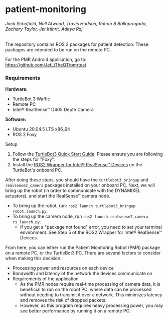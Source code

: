 # patient-monitoring
###### Jack Schofield, Null Atwood, Travis Hudson, Rohan B Ballapragada, Zachary Taylor, Jet Ittihrit, Aditya Raj

The repository contains ROS 2 packages for patient detection. These packages are intended to be run on the remote PC.

For the PMR Android application, go to: https://github.com/JetLiTheQT/pmrtest

### Requirements
**Hardware:**
+ TurtleBot 3 Waffle
+ Remote PC
+ Intel® RealSense™ D405 Depth Camera

**Software:**
+ Ubuntu 20.04.5 LTS x86_64
+ ROS 2 Foxy

Setup

1. Follow the [TurtleBot3 Quick Start Guide](https://emanual.robotis.com/docs/en/platform/turtlebot3/quick-start/). Please ensure you are following the steps for "Foxy".
2. Install the [ROS2 Wrapper for Intel® RealSense™ Devices](https://github.com/IntelRealSense/realsense-ros) on the TurtleBot's onboard PC.

After doing these steps, you should have the `turtlebot3_bringup` and `realsense2_camera` packages installed on your onboard PC. Next, we will bring up the robot (in order to communicate with the DYNAMIXEL actuators), and start the RealSense™ camera node.

+ To bring up the robot, run: `ros2 launch turtlebot3_bringup robot.launch.py`.
+ To bring up the camera node, run `ros2 launch realsense2_camera rs_launch.py`. 
  + If you get a "package not found" error, you need to set your terminal environment. See Step 5 of the ROS2 Wrapper for Intel® RealSense™ Devices.
  
From here, you can either run the Patient Monitoring Robot (PMR) package on a remote PC, or the TurtleBot3 PC. There are several factors to consider when making this decision:
+ Processing power and resources on each device
+ Bandwidth and latency of the network the devices communicate on
+ Requirements of the application
  + As the PMR nodes require real-time processing of camera data, it is beneficial to run on the robot PC, where data can be processed without needing to transmit it over a network. This minimizes latency and removes the risk of dropped packets.
  + However, as this program requires heavy processing power, you may see better performance by running it on a remote PC.



